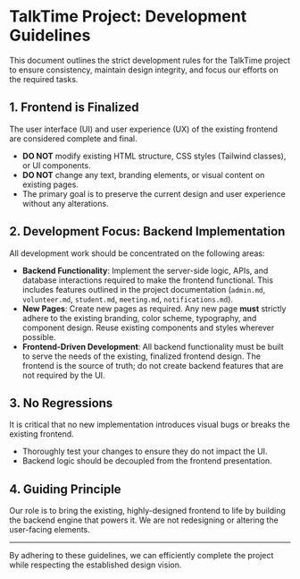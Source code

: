 # TalkTime Project: Development Guidelines

This document outlines the strict development rules for the TalkTime project to ensure consistency, maintain design integrity, and focus our efforts on the required tasks.

## 1. Frontend is Finalized

The user interface (UI) and user experience (UX) of the existing frontend are considered complete and final.

-   **DO NOT** modify existing HTML structure, CSS styles (Tailwind classes), or UI components.
-   **DO NOT** change any text, branding elements, or visual content on existing pages.
-   The primary goal is to preserve the current design and user experience without any alterations.

## 2. Development Focus: Backend Implementation

All development work should be concentrated on the following areas:

-   **Backend Functionality**: Implement the server-side logic, APIs, and database interactions required to make the frontend functional. This includes features outlined in the project documentation (`admin.md`, `volunteer.md`, `student.md`, `meeting.md`, `notifications.md`).
-   **New Pages**: Create new pages as required. Any new page **must** strictly adhere to the existing branding, color scheme, typography, and component design. Reuse existing components and styles wherever possible.
-   **Frontend-Driven Development**: All backend functionality must be built to serve the needs of the existing, finalized frontend design. The frontend is the source of truth; do not create backend features that are not required by the UI.

## 3. No Regressions

It is critical that no new implementation introduces visual bugs or breaks the existing frontend.

-   Thoroughly test your changes to ensure they do not impact the UI.
-   Backend logic should be decoupled from the frontend presentation.

## 4. Guiding Principle

Our role is to bring the existing, highly-designed frontend to life by building the backend engine that powers it. We are not redesigning or altering the user-facing elements.

---

By adhering to these guidelines, we can efficiently complete the project while respecting the established design vision.
